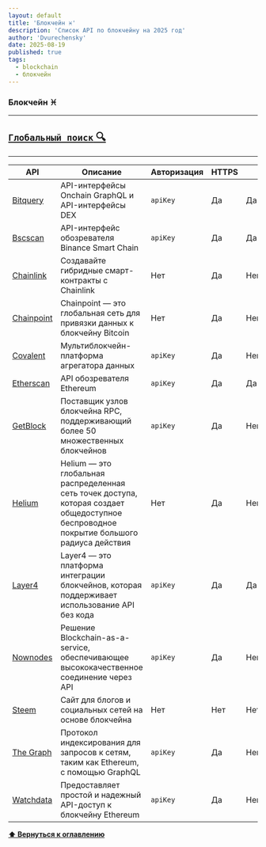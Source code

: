 ```yaml
---
layout: default
title: 'Блокчейн ♓'
description: 'Список API по блокчейну на 2025 год'
author: 'Dvurechensky'
date: 2025-08-19
published: true
tags:
  - blockchain
  - блокчейн
---
```


### Блокчейн ♓

---

## [`Глобальный поиск` 🔍](../search.md)

---

| API                                                            | Описание                                                                                                                                 | Авторизация | HTTPS | CORS       |
| -------------------------------------------------------------- | ---------------------------------------------------------------------------------------------------------------------------------------- | ----------- | ----- | ---------- |
| [Bitquery](https://graphql.bitquery.io/ide)                    | API-интерфейсы Onchain GraphQL и API-интерфейсы DEX                                                                                      | `apiKey`    | Да    | Да         |
| [Bscscan](https://bscscan.com/apis)                            | API-интерфейс обозревателя Binance Smart Chain                                                                                           | `apiKey`    | Да    | Да         |
| [Chainlink](https://chain.link/developer-resources)            | Создавайте гибридные смарт-контракты с Chainlink                                                                                         | Нет         | Да    | Неизвестно |
| [Chainpoint](https://tierion.com/chainpoint/)                  | Chainpoint — это глобальная сеть для привязки данных к блокчейну Bitcoin                                                                 | Нет         | Да    | Неизвестно |
| [Covalent](https://www.covalenthq.com/docs/api/)               | Мультиблокчейн-платформа агрегатора данных                                                                                               | `apiKey`    | Да    | Неизвестно |
| [Etherscan](https://etherscan.io/apis)                         | API обозревателя Ethereum                                                                                                                | `apiKey`    | Да    | Да         |
| [GetBlock](https://getblock.io/)                               | Поставщик узлов блокчейна RPC, поддерживающий более 50 множественных блокчейнов                                                          | `apiKey`    | Да    | Неизвестно |
| [Helium](https://docs.helium.com/api/blockchain/introduction/) | Helium — это глобальная распределенная сеть точек доступа, которая создает общедоступное беспроводное покрытие большого радиуса действия | Нет         | Да    | Неизвестно |
| [Layer4](https://www.layer4.app/api-docs)                      | Layer4 — это платформа интеграции блокчейнов, которая поддерживает использование API без кода                                            | `apiKey`    | Да    | Да         |
| [Nownodes](https://nownodes.io/)                               | Решение Blockchain-as-a-service, обеспечивающее высококачественное соединение через API                                                  | `apiKey`    | Да    | Неизвестно |
| [Steem](https://developers.steem.io/)                          | Сайт для блогов и социальных сетей на основе блокчейна                                                                                   | Нет         | Нет   | Нет        |
| [The Graph](https://thegraph.com)                              | Протокол индексирования для запросов к сетям, таким как Ethereum, с помощью GraphQL                                                      | `apiKey`    | Да    | Неизвестно |
| [Watchdata](https://docs.watchdata.io)                         | Предоставляет простой и надежный API-доступ к блокчейну Ethereum                                                                         | `apiKey`    | Да    | Неизвестно |

**[⬆ Вернуться к оглавлению](../index.md)**
